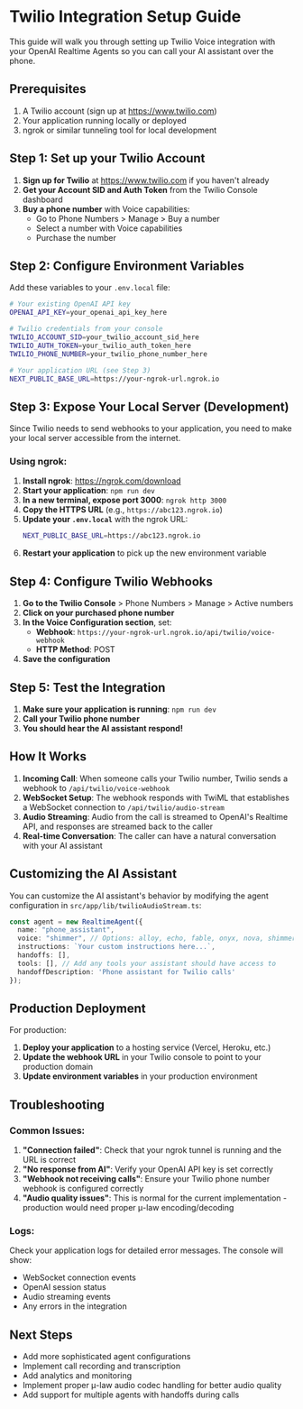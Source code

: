 # Twilio Integration Setup Guide

This guide will walk you through setting up Twilio Voice integration with your OpenAI Realtime Agents so you can call your AI assistant over the phone.

## Prerequisites

1. A Twilio account (sign up at https://www.twilio.com)
2. Your application running locally or deployed
3. ngrok or similar tunneling tool for local development

## Step 1: Set up your Twilio Account

1. **Sign up for Twilio** at https://www.twilio.com if you haven't already
2. **Get your Account SID and Auth Token** from the Twilio Console dashboard
3. **Buy a phone number** with Voice capabilities:
   - Go to Phone Numbers > Manage > Buy a number
   - Select a number with Voice capabilities
   - Purchase the number

## Step 2: Configure Environment Variables

Add these variables to your `.env.local` file:

```bash
# Your existing OpenAI API key
OPENAI_API_KEY=your_openai_api_key_here

# Twilio credentials from your console
TWILIO_ACCOUNT_SID=your_twilio_account_sid_here
TWILIO_AUTH_TOKEN=your_twilio_auth_token_here
TWILIO_PHONE_NUMBER=your_twilio_phone_number_here

# Your application URL (see Step 3)
NEXT_PUBLIC_BASE_URL=https://your-ngrok-url.ngrok.io
```

## Step 3: Expose Your Local Server (Development)

Since Twilio needs to send webhooks to your application, you need to make your local server accessible from the internet.

### Using ngrok:

1. **Install ngrok**: https://ngrok.com/download
2. **Start your application**: `npm run dev`
3. **In a new terminal, expose port 3000**: `ngrok http 3000`
4. **Copy the HTTPS URL** (e.g., `https://abc123.ngrok.io`)
5. **Update your `.env.local`** with the ngrok URL:
   ```bash
   NEXT_PUBLIC_BASE_URL=https://abc123.ngrok.io
   ```
6. **Restart your application** to pick up the new environment variable

## Step 4: Configure Twilio Webhooks

1. **Go to the Twilio Console** > Phone Numbers > Manage > Active numbers
2. **Click on your purchased phone number**
3. **In the Voice Configuration section**, set:
   - **Webhook**: `https://your-ngrok-url.ngrok.io/api/twilio/voice-webhook`
   - **HTTP Method**: POST
4. **Save the configuration**

## Step 5: Test the Integration

1. **Make sure your application is running**: `npm run dev`
2. **Call your Twilio phone number**
3. **You should hear the AI assistant respond!**

## How It Works

1. **Incoming Call**: When someone calls your Twilio number, Twilio sends a webhook to `/api/twilio/voice-webhook`
2. **WebSocket Setup**: The webhook responds with TwiML that establishes a WebSocket connection to `/api/twilio/audio-stream`
3. **Audio Streaming**: Audio from the call is streamed to OpenAI's Realtime API, and responses are streamed back to the caller
4. **Real-time Conversation**: The caller can have a natural conversation with your AI assistant

## Customizing the AI Assistant

You can customize the AI assistant's behavior by modifying the agent configuration in `src/app/lib/twilioAudioStream.ts`:

```typescript
const agent = new RealtimeAgent({
  name: "phone_assistant",
  voice: "shimmer", // Options: alloy, echo, fable, onyx, nova, shimmer
  instructions: `Your custom instructions here...`,
  handoffs: [],
  tools: [], // Add any tools your assistant should have access to
  handoffDescription: 'Phone assistant for Twilio calls'
});
```

## Production Deployment

For production:

1. **Deploy your application** to a hosting service (Vercel, Heroku, etc.)
2. **Update the webhook URL** in your Twilio console to point to your production domain
3. **Update environment variables** in your production environment

## Troubleshooting

### Common Issues:

1. **"Connection failed"**: Check that your ngrok tunnel is running and the URL is correct
2. **"No response from AI"**: Verify your OpenAI API key is set correctly
3. **"Webhook not receiving calls"**: Ensure your Twilio phone number webhook is configured correctly
4. **"Audio quality issues"**: This is normal for the current implementation - production would need proper μ-law encoding/decoding

### Logs:

Check your application logs for detailed error messages. The console will show:
- WebSocket connection events
- OpenAI session status
- Audio streaming events
- Any errors in the integration

## Next Steps

- Add more sophisticated agent configurations
- Implement call recording and transcription
- Add analytics and monitoring
- Implement proper μ-law audio codec handling for better audio quality
- Add support for multiple agents with handoffs during calls 